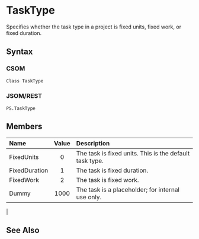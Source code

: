 [comment]: # (Name:TaskType)
[comment]: # (Type:Enum)
[comment]: # (Status:Incomplete)
[comment]: # (GeneratedDate:2016-12-13 02:07:22Z)

# TaskType

Specifies whether the task type in a project is fixed units, fixed work, or fixed duration.



## Syntax

### CSOM

```C#
Class TaskType 
```
### JSOM/REST

```
PS.TaskType
```


## Members



|**Name**|**Value**|**Description**|
|:------ |:----: |:----- |
|FixedUnits|0| The task is fixed units. This is the default task type.|
|FixedDuration|1| The task is fixed duration.|
|FixedWork|2| The task is fixed work.|
|Dummy|1000| The task is a placeholder; for internal use only.
|




## See Also
